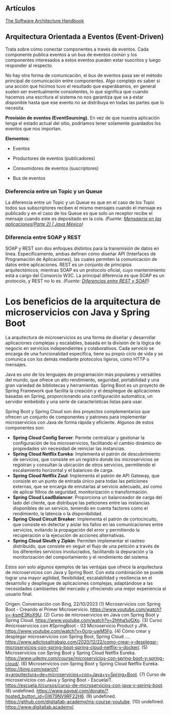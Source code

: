 ## Artículos

[The Software Architecture Handbook](https://www.freecodecamp.org/news/an-introduction-to-software-architecture-patterns/)

## Arquitectura Orientada a Eventos (Event-Driven)

Trata sobre cómo conectar componentes a través de eventos. Cada componente publica eventos a un bus de eventos común y los componentes interesados a estos eventos pueden estar suscritos y luego responder al respecto.

No hay otra forma de comunicación, el bus de eventos pasa ser el método principal de comunicación entre componentes. Algo complejo es saber si una acción que hicimos tuvo el resultado que esperábamos, en general suelen ser eventualmente consistentes, lo que significa que cuando hacemos una escritura el sistema no nos garantiza que va a estar disponible hasta que ese evento no se distribuya en todas las partes que lo necesita.

**Provisión de eventos (EventSourcing).** En vez de que nuestra aplicación tenga el estado actual del sitio, podríamos tener solamente guardados los eventos que nos importan.

**Elementos:**

- Eventos

- Productores de eventos (publicadores)

- Consumidores de eventos (suscriptores)

- Bus de eventos

### Dieferencia entre un Topic y un Queue

La diferencia entre un Topic y un Queue es que en el caso de los Topic todos sus subscriptores reciben el mismo mensajes cuando el mensaje es publicado y en el caso de los Queue es que solo un receptor recibe el mensaje cuando este es depositado en la cola. *(Fuente: [Mensajería en las aplicaciones(Parte 2) | Java México](https://www.javamexico.org/blogs/jali/mensajeri_en_las_aplicaciones_parte_2#:~:text=La%20diferencia%20entre%20un%20Topic,es%20depositado%20en%20la%20cola.))*

### Diferencia entre SOAP y REST

SOAP y REST son dos enfoques distintos para la transmisión de datos en línea. Especificamente, ambas definen cómo diseñar API (Interfaces de Programación de Aplicaciones), las cuales permiten la comunicación de datos entre aplicaciones. REST es un conjunto de principios arquitectónicos; mientras SOAP es un protocolo oficial, cuyo mantenimiento está a cargo del Consorcio W3C. La principal diferencia es que SOAP es un protocolo, y REST no lo es. *(Fuente: [Diferencias entre REST y SOAP](https://www.redhat.com/es/topics/integration/whats-the-difference-between-soap-rest#:~:text=Diferencias%20entre%20SOAP%20y%20REST,-Es%20posible%20que&text=REST%20es%20un%20conjunto%20de%20pautas%20que%20ofrece%20una%20implementaci%C3%B3n,caso%20de%20la%20mensajer%C3%ADa%20XML.))*

# Los beneficios de la arquitectura de microservicios con Java y Spring Boot

La arquitectura de microservicios es una forma de diseñar y desarrollar aplicaciones complejas y escalables, basada en la división de la lógica de negocio en servicios independientes y colaborativos. Cada servicio se encarga de una funcionalidad específica, tiene su propio ciclo de vida y se comunica con los demás mediante protocolos ligeros, como HTTP o mensajes.

Java es uno de los lenguajes de programación más populares y versátiles del mundo, que ofrece un alto rendimiento, seguridad, portabilidad y una gran variedad de bibliotecas y herramientas. Spring Boot es un proyecto de Spring Framework que facilita la creación y el despliegue de aplicaciones basadas en Spring, proporcionando una configuración automática, un servidor embebido y una serie de características listas para usar.

Spring Boot y Spring Cloud son dos proyectos complementarios que ofrecen un conjunto de componentes y patrones para implementar microservicios con Java de forma rápida y eficiente. Algunos de estos componentes son:

- **Spring Cloud Config Server**: Permite centralizar y gestionar la configuración de los microservicios, facilitando el cambio dinámico de propiedades sin necesidad de reiniciar las instancias.
- **Spring Cloud Netflix Eureka**: Implementa el patrón de descubrimiento de servicios, que consiste en un registro donde los microservicios se registran y consultan la ubicación de otros servicios, permitiendo el escalamiento horizontal y el balanceo de carga.
- **Spring Cloud Netflix Zuul**: Implementa el patrón de API Gateway, que consiste en un punto de entrada único para todas las peticiones externas, que se encarga de enrutarlas al servicio adecuado, así como de aplicar filtros de seguridad, monitorización o transformación.
- **Spring Cloud LoadBalancer**: Proporciona un balanceador de carga del lado del cliente, que distribuye las peticiones entre las instancias disponibles de un servicio, teniendo en cuenta factores como el rendimiento, la latencia o la disponibilidad.
- **Spring Cloud Circuit Breaker**: Implementa el patrón de cortocircuito, que consiste en detectar y aislar los fallos en las comunicaciones entre servicios, evitando la propagación del error y permitiendo la recuperación o la ejecución de acciones alternativas.
- **Spring Cloud Sleuth y Zipkin**: Permiten implementar el rastreo distribuido, que consiste en seguir el flujo de una petición a través de los diferentes servicios involucrados, facilitando la depuración y la monitorización del comportamiento y el rendimiento del sistema.

Estos son solo algunos ejemplos de las ventajas que ofrece la arquitectura de microservicios con Java y Spring Boot. Con esta combinación se puede lograr una mayor agilidad, flexibilidad, escalabilidad y resiliencia en el desarrollo y despliegue de aplicaciones complejas, adaptándose a las necesidades cambiantes del mercado y ofreciendo una mejor experiencia al usuario final.

Origen: Conversación con Bing, 22/10/2023
(1) Microservicios con Spring Boot - Creando el Primer Microservicio. https://www.youtube.com/watch?v=-ksmE3KoX9U.
(2) Curso de microservicios en Java con Spring Boot y Spring Cloud. https://www.youtube.com/watch?v=2hhha1uIGXo.
(3) Curso #microservicios con #SpringBoot - 03 Microservicio Product y JPA. https://www.youtube.com/watch?v=0crp-uwM5Fo.
(4) Cómo crear y desplegar microservicios con Spring Boot, Spring Cloud .... https://www.adictosaltrabajo.com/2020/12/22/como-crear-y-desplegar-microservicios-con-spring-boot-spring-cloud-netflix-y-docker/.
(5) Microservicios con Spring Boot y Spring Cloud Netflix Eureka. https://www.udemy.com/course/microservicios-con-spring-boot-y-spring-cloud/.
(6) Microservicios con Spring Boot y Spring Cloud Netflix Eureka. https://bing.com/search?q=arquitectura+de+microservicios+con+Java+y+Spring+Boot.
(7) Curso de microservicios con Java y Spring Boot - EscuelaIT. https://escuela.it/cursos/curso-de-microservicios-con-java-y-spring-boot.
(8) undefined. https://www.paypal.com/donate/?hosted_button_id=GW79NV9RF22H6.
(9) undefined. https://github.com/digitallab-academy/ms-course-youtube.
(10) undefined. https://www.digitallab.academy/.